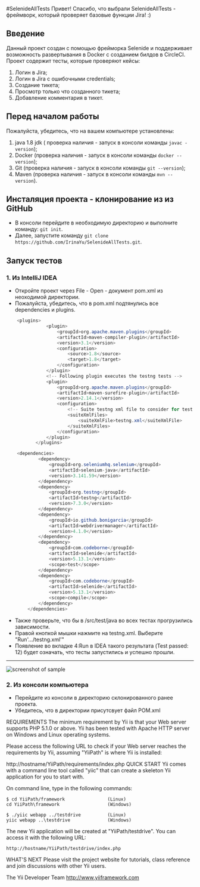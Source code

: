 #SelenideAllTests
Привет! Спасибо, что выбрали SelenideAllTests - фреймворк, который проверяет базовые функции Jira! :)

## Введение
Данный проект создан с помощью фрейморка Selenide и поддерживает возможность развертывания в Docker с созданием билдов 
в CircleCI.
Проект содержит тесты, которые проверяют кейсы:
1. Логин в Jira;
2. Логин в Jira с ошибочными credentials;
3. Создание тикета;
4. Просмотр только что созданного тикета;
5. Добавление комментария в тикет.

## Перед началом работы
Пожалуйста, убедитесь, что на вашем компьютере установлены:
 1. java 1.8 jdk ( проверка наличия - запуск в консоли команды `javac -version`);
 2. Docker (проверка наличия - запуск в консоли команды `docker --version`);
 3. Git (проверка наличия - запуск в консоли команды `git --version`);
 4. Maven (проверка наличия - запуск в консоли команды `mvn --version`).

 
## Инсталяция проекта - клонирование из из GitHub
* В консоли перейдите в необходимую директорию и выполните команду: `git init`.
* Далее, запустите команду `git clone https://github.com/IrinaYu/SelenideAllTests.git`.


## Запуск тестов 

### 1. Из IntelliJ IDEA
* Откройте проект через File - Open - документ pom.xml из неоходимой директории.
* Пожалуйста, убедитесь, что в pom.xml подтянулись все dependencies и plugins.
```java
    <plugins>
               <plugin>
                   <groupId>org.apache.maven.plugins</groupId>
                   <artifactId>maven-compiler-plugin</artifactId>
                   <version>3.1</version>
                   <configuration>
                       <source>1.8</source>
                       <target>1.8</target>
                   </configuration>
               </plugin>
               <!-- Following plugin executes the testng tests -->
               <plugin>
                   <groupId>org.apache.maven.plugins</groupId>
                   <artifactId>maven-surefire-plugin</artifactId>
                   <version>2.14.1</version>
                   <configuration>
                       <!-- Suite testng xml file to consider for test execution -->
                       <suiteXmlFiles>
                           <suiteXmlFile>testng.xml</suiteXmlFile>
                       </suiteXmlFiles>
                   </configuration>
               </plugin>
           </plugins>
```
```java
    <dependencies>
            <dependency>
                <groupId>org.seleniumhq.selenium</groupId>
                <artifactId>selenium-java</artifactId>
                <version>3.141.59</version>
            </dependency>
            <dependency>
                <groupId>org.testng</groupId>
                <artifactId>testng</artifactId>
                <version>7.3.0</version>
            </dependency>
            <dependency>
                <groupId>io.github.bonigarcia</groupId>
                <artifactId>webdrivermanager</artifactId>
                <version>4.1.0</version>
            </dependency>
            <dependency>
                <groupId>com.codeborne</groupId>
                <artifactId>selenide</artifactId>
                <version>5.13.1</version>
                <scope>test</scope>
            </dependency>
            <dependency>
                <groupId>com.codeborne</groupId>
                <artifactId>selenide</artifactId>
                <version>5.13.1</version>
                <scope>compile</scope>
            </dependency>
        </dependencies>
```
* Также проверьте, что бы в /src/test/java во всех тестах прогрузились зависимости.
* Правой кнопкой мышки нажмите на testng.xml. Выберите "Run'.../testng.xml'"
* Появление во вкладке 4:Run в IDEA такого результата (Test passed: 12) будет означать, что тесты запустились и успешно прошли.
***
![screenshot of sample](https://i.ibb.co/hRYMdW3/Screenshot-from-2020-10-06-20-21-29.png)

### 2. Из консоли компьютера
* Перейдите из консоли в директорию склонированного ранее проекта.
* Убедитесь, что в директории присутсвует файл POM.xml



REQUIREMENTS
The minimum requirement by Yii is that your Web server supports PHP 5.1.0 or above. Yii has been tested with Apache HTTP server on Windows and Linux operating systems.

Please access the following URL to check if your Web server reaches the requirements by Yii, assuming "YiiPath" is where Yii is installed:

  http://hostname/YiiPath/requirements/index.php
QUICK START
Yii comes with a command line tool called "yiic" that can create a skeleton Yii application for you to start with.

On command line, type in the following commands:

    $ cd YiiPath/framework                (Linux)
    cd YiiPath\framework                  (Windows)

    $ ./yiic webapp ../testdrive          (Linux)
    yiic webapp ..\testdrive              (Windows)
The new Yii application will be created at "YiiPath/testdrive". You can access it with the following URL:

    http://hostname/YiiPath/testdrive/index.php
WHAT'S NEXT
Please visit the project website for tutorials, class reference and join discussions with other Yii users.

The Yii Developer Team http://www.yiiframework.com